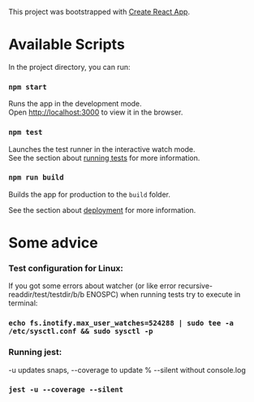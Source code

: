 This project was bootstrapped with [Create React App](https://github.com/facebook/create-react-app).

# Available Scripts

In the project directory, you can run:

### `npm start`

Runs the app in the development mode.<br>
Open [http://localhost:3000](http://localhost:3000) to view it in the browser.

### `npm test`

Launches the test runner in the interactive watch mode.<br>
See the section about [running tests](https://facebook.github.io/create-react-app/docs/running-tests) for more information.

### `npm run build`

Builds the app for production to the `build` folder.<br>

See the section about [deployment](https://facebook.github.io/create-react-app/docs/deployment) for more information.

# Some advice

### Test configuration for Linux:

If you got some errors about watcher (or like error recursive-readdir/test/testdir/b/b ENOSPC) when running tests try to execute in terminal:

### `echo fs.inotify.max_user_watches=524288 | sudo tee -a /etc/sysctl.conf && sudo sysctl -p`

### Running jest:
-u updates snaps, --coverage to update % --silent without console.log
### `jest -u --coverage --silent`




